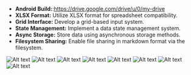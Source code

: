 - **Android Build:**:https://drive.google.com/drive/u/0/my-drive
- **XLSX Format:** Utilize XLSX format for spreadsheet compatibility.
- **Grid Interface:** Develop a grid-based input system.
- **State Management:** Implement a data state management system.
- **Async Storage:** Store data using asynchronous storage methods.
- **Filesystem Sharing:** Enable file sharing in markdown format via the filesystem.

![Alt text](Screenshot_1698438868.png)
![Alt text](Screenshot_1698420800.png)
![Alt text](Screenshot_1698438841.png)
![Alt text](Screenshot_1698438849.png)
![Alt text](Screenshot_1698438853.png)
![Alt text](Screenshot_1698438859.png)
![Alt text](Screenshot_1698438862.png)
![Alt text](Screenshot_1698438887.png)

